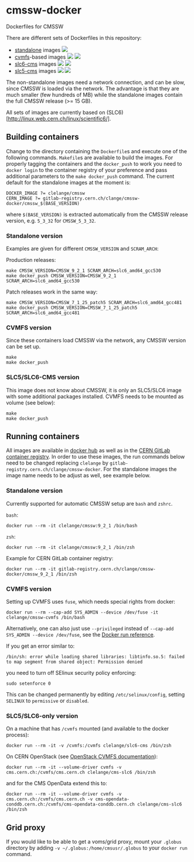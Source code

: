 # cmssw-docker

Dockerfiles for CMSSW

There are different sets of Dockerfiles in this repository:

- [standalone](standalone) images [![](https://images.microbadger.com/badges/image/clelange/cmssw.svg)](https://microbadger.com/images/clelange/cmssw)
- [cvmfs](cvmfs)-based images [![](https://images.microbadger.com/badges/image/clelange/cmssw-cvmfs.svg)](https://microbadger.com/images/clelange/cmssw-cvmfs) [![](https://images.microbadger.com/badges/version/clelange/cmssw-cvmfs.svg)](https://microbadger.com/images/clelange/cmssw-cvmfs)
- [slc6-cms](slc6-cms) images [![](https://images.microbadger.com/badges/image/clelange/slc6-cms.svg)](https://microbadger.com/images/clelange/slc6-cms) [![](https://images.microbadger.com/badges/version/clelange/slc6-cms.svg)](https://microbadger.com/images/clelange/slc6-cms)
- [slc5-cms](slc5-cms) images [![](https://images.microbadger.com/badges/image/clelange/slc5-cms.svg)](https://microbadger.com/images/clelange/slc5-cms) [![](https://images.microbadger.com/badges/version/clelange/slc5-cms.svg)](https://microbadger.com/images/clelange/slc5-cms)


The non-standalone images need a network connection, and can be slow, since CMSSW is loaded via the network. The advantage is that they are much smaller (few hundreds of MB) while the standalone images contain the full CMSSW release (>= 15 GB).

All sets of images are currently based on (SLC6)[http://linux.web.cern.ch/linux/scientific6/].

## Building containers

Change to the directory containing the `Dockerfile`s and execute one of the following commands. `Makefile`s are available to build the images. For properly tagging the containers and the `docker_push` to work you need to `docker login` to the container registry of your preference and pass additional parameters to the `make docker_push` command. The current default for the standalone images at the moment is:

```shell
DOCKER_IMAGE ?= clelange/cmssw
CERN_IMAGE ?= gitlab-registry.cern.ch/clange/cmssw-docker/cmssw_$(BASE_VERSION)
```

where `$(BASE_VERSION)` is extracted automatically from the CMSSW release version, e.g. `5_3_32` for `CMSSW_5_3_32`.

### Standalone version

Examples are given for different `CMSSW_VERSION` and `SCRAM_ARCH`:

Production releases:

```shell
make CMSSW_VERSION=CMSSW_9_2_1 SCRAM_ARCH=slc6_amd64_gcc530
make docker_push CMSSW_VERSION=CMSSW_9_2_1 SCRAM_ARCH=slc6_amd64_gcc530
```

Patch releases work in the same way:

```shell
make CMSSW_VERSION=CMSSW_7_1_25_patch5 SCRAM_ARCH=slc6_amd64_gcc481
make docker_push CMSSW_VERSION=CMSSW_7_1_25_patch5 SCRAM_ARCH=slc6_amd64_gcc481
```

### CVMFS version

Since these containers load CMSSW via the network, any CMSSW version can be set up.

```shell
make
make docker_push
```

### SLC5/SLC6-CMS version

This image does not know about CMSSW, it is only an SLC5/SLC6 image with some additional packages installed. CVMFS needs to be mounted as volume (see below):

```shell
make
make docker_push
```

## Running containers

All images are available in [docker hub](http://hub.docker.com/r/clelange/) as well as in the [CERN GitLab container registry](https://gitlab.cern.ch/clange/cmssw-docker/container_registry). In order to use these images, the run commands below need to be changed replacing `clelange` by `gitlab-registry.cern.ch/clange/cmssw-docker`. For the standalone images the image name needs to be adjust as well, see example below.

### Standalone version

Currently supported for automatic CMSSW setup are `bash` and `zshrc`.

`bash`:

```shell
docker run --rm -it clelange/cmssw:9_2_1 /bin/bash
```

`zsh`:

```shell
docker run --rm -it clelange/cmssw:9_2_1 /bin/zsh
```

Example for CERN GitLab container registry:

```shell
docker run --rm -it gitlab-registry.cern.ch/clange/cmssw-docker/cmssw_9_2_1 /bin/zsh
```

### CVMFS version

Setting up CVMFS uses `fuse`, which needs special rights from docker:

```shell
docker run --rm --cap-add SYS_ADMIN --device /dev/fuse -it clelange/cmssw-cvmfs /bin/bash
```

Alternatively, one can also just use `--privileged` instead of `--cap-add SYS_ADMIN --device /dev/fuse`, see the [Docker run reference](https://docs.docker.com/engine/reference/run/#runtime-privilege-and-linux-capabilities).

If you get an error similar to:

```shell
/bin/sh: error while loading shared libraries: libtinfo.so.5: failed to map segment from shared object: Permission denied
```

you need to turn off SElinux security policy enforcing:

```shell
sudo setenforce 0
```

This can be changed permanently by editing `/etc/selinux/config`, setting `SELINUX` to `permissive` or `disabled`.

### SLC5/SLC6-only version

On a machine that has `/cvmfs` mounted (and available to the docker process):

```shell
docker run --rm -it -v /cvmfs:/cvmfs clelange/slc6-cms /bin/zsh
```

On CERN OpenStack (see [OpenStack CVMFS documentation](http://clouddocs.web.cern.ch/clouddocs/containers/tutorials/cvmfs.html)):

```shell
docker run --rm -it --volume-driver cvmfs -v cms.cern.ch:/cvmfs/cms.cern.ch clelange/cms-slc6 /bin/zsh
```

and for the CMS OpenData extend this to:

```shell
docker run --rm -it --volume-driver cvmfs -v cms.cern.ch:/cvmfs/cms.cern.ch -v cms-opendata-conddb.cern.ch:/cvmfs/cms-opendata-conddb.cern.ch clelange/cms-slc6 /bin/zsh
```

## Grid proxy

If you would like to be able to get a voms/grid proxy, mount your `.globus` directory by adding `-v ~/.globus:/home/cmsusr/.globus` to your `docker run` command.
